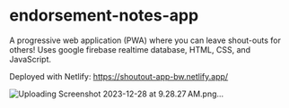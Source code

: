 # endorsement-notes-app
A progressive web application (PWA) where you can leave shout-outs for others!  Uses google firebase realtime database, HTML, CSS, and JavaScript.

Deployed with Netlify: https://shoutout-app-bw.netlify.app/

![Uploading Screenshot 2023-12-28 at 9.28.27 AM.png…]()
